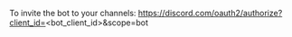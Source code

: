 To invite the bot to your channels: https://discord.com/oauth2/authorize?client_id=<bot_client_id>&scope=bot
